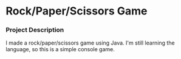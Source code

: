 # Rock/Paper/Scissors Game
### Project Description
I made a rock/paper/scissors game using Java. I'm still learning the language, so this is a simple console game.
